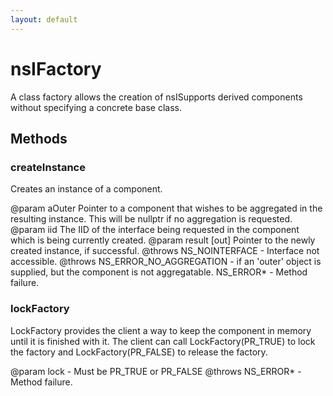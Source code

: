 ```yaml
---
layout: default
---
```


# nsIFactory #

A class factory allows the creation of nsISupports derived
components without specifying a concrete base class.  


## Methods ##

### createInstance ###

Creates an instance of a component.

@param aOuter Pointer to a component that wishes to be aggregated
              in the resulting instance. This will be nullptr if no
              aggregation is requested.
@param iid    The IID of the interface being requested in
              the component which is being currently created.
@param result [out] Pointer to the newly created instance, if successful.
@throws NS_NOINTERFACE - Interface not accessible.
@throws NS_ERROR_NO_AGGREGATION - if an 'outer' object is supplied, but the
                                  component is not aggregatable.
        NS_ERROR* - Method failure.


### lockFactory ###

LockFactory provides the client a way to keep the component
in memory until it is finished with it. The client can call
LockFactory(PR_TRUE) to lock the factory and LockFactory(PR_FALSE)
to release the factory.	 

@param lock - Must be PR_TRUE or PR_FALSE
@throws NS_ERROR* - Method failure.

